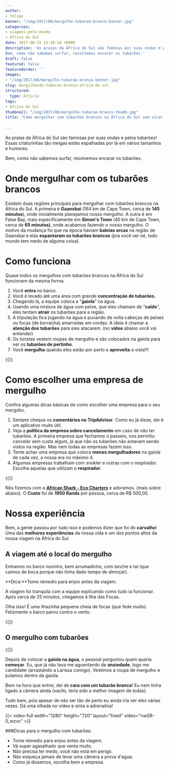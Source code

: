 ```yaml
---
author:
- felipe
banner: "/img/2017/08/mergulho-tubarao-branco-banner.jpg"
categories:
- viagens-pelo-mundo
- África do Sul
date: 2017-08-25 12:30:24 +0000
description: 'As praias da África do Sul são famosas por suas ondas e pelos tubarões! Essas criaturinhas tão meigas estão espalhadas por lá em vários tamanhos e humores.
Bem, como não sabemos surfar, resolvemos encarar os tubarões.'
draft: false
featured: false
featuredorder: ''
images: 
- "/img/2017/08/mergulho-tubarao-branco-banner.jpg"
slug: mergulhando-tubarao-branco-africa-do-sul
structured:
  type: Article
tags:
- África do Sul
thumbnail: "/img/2017/08/mergulho-tubarao-branco-thumb.jpg"
title: "Como mergulhar com tubarões brancos na África do Sul sem virar comida!"

---
```

As praias da África do Sul são famosas por suas ondas e pelos tubarões! Essas criaturinhas tão meigas estão espalhadas por lá em vários tamanhos e humores.

Bem, como não sabemos surfar, resolvemos encarar os tubarões.


# Onde mergulhar com os tubarões brancos
Existem duas regiões principais para mergulhar com tubarões brancos na África do Sul. A primeira é **Gaansbai** (164 km de Cape Town, cerca de **145 minutos**), onde inicialmente planejamos nosso mergulho. A outra é em False Bay, mais especificamente em **Simon's Town** (40 km de Cape Town, cerca de **65 minutos)**, onde acabamos fazendo o nosso mergulho. O motivo da mudança foi que na época haviam **baleias orcas** na região de Gaansbai e elas **espantaram os tubarões brancos** (pra você ver né, todo mundo tem medo de alguma coisa).

# Como funciona

Quase todos os mergulhos com tubarões brancos na África do Sul funcionam da mesma forma.

1. Você **entra** no barco.
2. Você é levado até uma área com grande **concentração de tubarões.**
3. Chegando lá, a equipe coloca a "**gaiola**" na água.
4. Usando uma mistura de água com peixe, que eles chamam de "**caldo**", eles tentam **atrair** os tubarões para a região.
5. A tripulação fica jogando na água e puxando de volta cabeças de peixes ou focas (de borracha) amarradas em cordas. A ideia é chamar a **atenção dos tubarões** para eles atacarem. (no **vídeo** abaixo você vai entender)
6. Os turistas vestem roupas de mergulho e são colocados na gaiola para ver os **tubarões de pertinho**.
7. Você **mergulha** quando eles estão por perto e **aproveita** a vista!!!

{{<img-full src="/img/2017/08/self-roupa-mergulho.jpg" alt="Ilha das focas"  height="800" width="1280" title="">}}

# Como escolher uma empresa de mergulho

Confira algumas dicas básicas de como escolher uma empresa para o seu merguho.

1. Sempre cheque os **comentários no TripAdvisor**. Como eu já disse, ele é um aplicativo muito útil.
2. Veja a **política da empresa sobre cancelamento** em caso de não ter tubarões. A primeira empresa que fechamos o passeio, nos permitiu cancelar sem custo algum, já que não os tubarões não estavam sendo vistos na região. Mas nem todas as empresas fazem isso.
3. Tente achar uma empresa que coloca **menos mergulhadores** na gaiola de cada vez, a nossa era no máximo 4.
4. Algumas empresas trabalham com snokler e outras com o respirador. Escolha aquelas que utilizam o **respirador**.

{{<img-full src="/img/2017/08/gaiola-mergulho-tubarao.jpg" alt="Ilha das focas"  height="800" width="1280" title="">}}

Nõs fizemos com a [**African Shark - Eco Charters**](http://www.ultimate-animals.com/) e adoramos. (mais sobre abaixo). O **Custo** foi de **1950 Rands** por pessoa, cerca de R$ 500,00. 

# Nossa experiência

Bem, a gente passou por tudo isso e podemos dizer que foi do **carvalho**! Uma das **melhores experiências** da nossa vida e um dos pontos altos da nossa viagem na África do Sul.

## A viagem até o local do mergulho
Entramos no barco novinho, bem arrumadinho, com lanche e tal (que caímos de boca porque não tinha dado tempo de almoçar). 

**Dica:**Tome rémedio para enjoo antes da viagem.

A viagem foi tranquila com a equipe explicando como tudo ia funcionar. Após cerca de  25 minutos, chegamos à Ilha das Focas.



Olha isso! É uma ilhazinha pequena cheia de focas (que fede muito). Felizmente o barco parou contra o vento.

{{<img-full src="/img/2017/08/ilha-das-focas-tubarao-branco.jpg" alt="Ilha das focas"  height="442" width="1280" title="">}}



## O mergulho com tubarões

{{<img-full src="/img/2017/08/tubarao-branco-pulando.gif" alt="Ilha das focas"  height="538" width="808" title="">}}

Depois de colocar a **gaiola na água**, o pessoal perguntou quem queria **começar**. Eu, que já não tava me aguentando de **ansiedade**, logo me candidatei (arrastando a Larissa comigo). Vestimos a roupa de mergulho e pulamos dentro da gaiola.

Bem na hora que entrei, dei de **cara com um tubarão branco**! Eu nem tinha ligado a câmera ainda (vacilo, teria sido a melhor imagem de todas).

Tudo bem, pois apesar de não ser tão de perto eu ainda iria ver eles várias vezes. Dá uma olhada no vídeo e sinta a adrenalina!

{{< video-full width="1280" height="720" layout="fixed" video="nwSR-0_wzvc" >}}

###Dicas para o mergulho com tubarões:

- Tome rémedio para enjoo antes da viagem.
- Vá super agasalhado que venta muito.
- Não precisa ter medo, você não está em perigo.
- Não esqueça jamais de levar uma câmera a prova d'agua.
- Como já dissemos, escolha bem a empresa.
